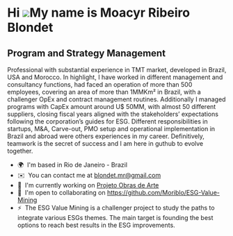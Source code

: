 Hi ![](https://user-images.githubusercontent.com/18350557/176309783-0785949b-9127-417c-8b55-ab5a4333674e.gif)My name is Moacyr Ribeiro Blondet
==============================================================================================================================================

Program and Strategy Management
-------------------------------

Professional with substantial experience in TMT market, developed in Brazil, USA and Morocco. In highlight, I have worked in different management and consultancy functions, had faced an operation of more than 500 employees, covering an area of more than 1MMKm² in Brazil, with a challenger OpEx and contract management routines. Additionally I managed programs with CapEx amount around U$ 50MM, with almost 50 different suppliers, closing fiscal years aligned with the stakeholders’ expectations following the corporation’s guides for ESG. Different responsibilities in startups, M&A, Carve-out, PMO setup and operational implementation in Brazil and abroad were others experiences in my career. Definitively, teamwork is the secret of success and I am here in guthub to evolve together.

* 🌍  I'm based in Rio de Janeiro - Brazil
* ✉️  You can contact me at [blondet.mr@gmail.com](mailto:blondet.mr@gmail.com)
* 🚀  I'm currently working on [Projeto Obras de Arte](http://github.com/Moriblo/front)
* 🤝  I'm open to collaborating on https://github.com/Moriblo/ESG-Value-Mining
* ⚡  The ESG Value Mining is a challenger project to study the paths to integrate various ESGs themes. The main target is founding the best options to reach best results in the ESG improvements.
